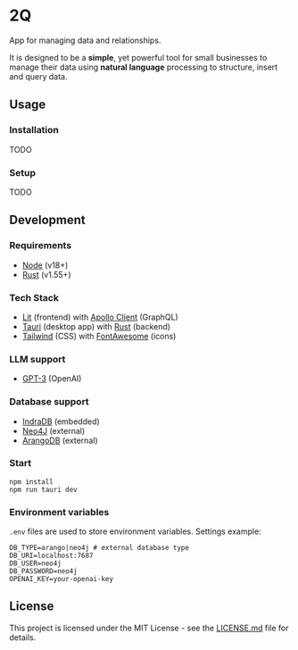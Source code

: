 # 2Q

App for managing data and relationships.  

It is designed to be a **simple**, yet powerful tool for small businesses to manage their data using **natural language** processing to structure, insert and query data.

## Usage
### Installation
TODO

### Setup
TODO

## Development

### Requirements
 - [Node](https://nodejs.org/en/) (v18+)
 - [Rust](https://www.rust-lang.org/) (v1.55+)

### Tech Stack
* [Lit](https://lit.dev/) (frontend) with [Apollo Client](https://github.com/apollographql/apollo-client) (GraphQL)
* [Tauri](https://tauri.studio/en/) (desktop app) with [Rust](https://www.rust-lang.org/) (backend)
* [Tailwind](https://tailwindcss.com/) (CSS) with [FontAwesome](https://fontawesome.com/) (icons)

### LLM support
* [GPT-3](https://openai.com/blog/openai-api/) (OpenAI)

### Database support
* [IndraDB](https://github.com/indradb/indradb) (embedded)
* [Neo4J](https://neo4j.com/) (external)
* [ArangoDB](https://www.arangodb.com/) (external)

### Start
	npm install
	npm run tauri dev

### Environment variables
`.env` files are used to store environment variables. Settings example:

	DB_TYPE=arango|neo4j # external database type
	DB_URI=localhost:7687
	DB_USER=neo4j
	DB_PASSWORD=neo4j
	OPENAI_KEY=your-openai-key

## License
This project is licensed under the MIT License - see the [LICENSE.md](LICENSE.md) file for details.